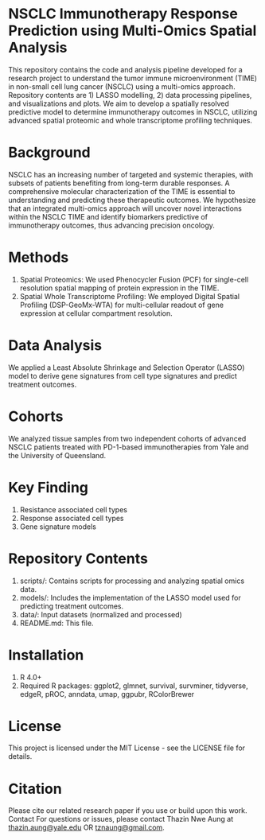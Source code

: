 # NSCLC Immunotherapy Response Prediction using Multi-Omics Spatial Analysis
This repository contains the code and analysis pipeline developed for a research project to understand the tumor immune microenvironment (TIME) in non-small cell lung cancer (NSCLC) using a multi-omics approach. Repository contents are 1) LASSO modelling, 2) data processing pipelines, and visualizations and plots. We aim to develop a spatially resolved predictive model to determine immunotherapy outcomes in NSCLC, utilizing advanced spatial proteomic and whole transcriptome profiling techniques.
# Background
NSCLC has an increasing number of targeted and systemic therapies, with subsets of patients benefiting from long-term durable responses. A comprehensive molecular characterization of the TIME is essential to understanding and predicting these therapeutic outcomes. We hypothesize that an integrated multi-omics approach will uncover novel interactions within the NSCLC TIME and identify biomarkers predictive of immunotherapy outcomes, thus advancing precision oncology.
# Methods
1. Spatial Proteomics: We used Phenocycler Fusion (PCF) for single-cell resolution spatial mapping of protein expression in the TIME.
2. Spatial Whole Transcriptome Profiling: We employed Digital Spatial Profiling (DSP-GeoMx-WTA) for multi-cellular readout of gene expression at cellular compartment resolution.
# Data Analysis
We applied a Least Absolute Shrinkage and Selection Operator (LASSO) model to derive gene signatures from cell type signatures and predict treatment outcomes.
# Cohorts
We analyzed tissue samples from two independent cohorts of advanced NSCLC patients treated with PD-1-based immunotherapies from Yale and the University of Queensland.
# Key Finding
1. Resistance associated cell types
2. Response associated cell types
3. Gene signature models
# Repository Contents
1. scripts/: Contains scripts for processing and analyzing spatial omics data.
2. models/: Includes the implementation of the LASSO model used for predicting treatment outcomes.
3. data/: Input datasets (normalized and processed)
4. README.md: This file.
# Installation
1. R 4.0+
2. Required R packages: ggplot2, glmnet, survival, survminer, tidyverse, edgeR, pROC, anndata, umap, ggpubr, RColorBrewer
# License
This project is licensed under the MIT License - see the LICENSE file for details.
# Citation
Please cite our related research paper if you use or build upon this work.
Contact
For questions or issues, please contact Thazin Nwe Aung at thazin.aung@yale.edu OR tznaung@gmail.com.

